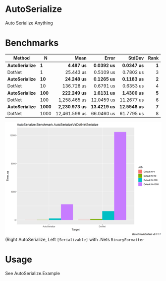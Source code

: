 # AutoSerialize
Auto Serialize Anything

# Benchmarks
|        Method |    N |          Mean |      Error |     StdDev | Rank |
|-------------- |----- |--------------:|-----------:|-----------:|-----:|
| **AutoSerialize** |    **1** |      **4.487 us** |  **0.0392 us** |  **0.0347 us** |    **1** |
|        DotNet |    1 |     25.443 us |  0.5109 us |  0.7802 us |    3 |
| **AutoSerialize** |   **10** |     **24.248 us** |  **0.1265 us** |  **0.1183 us** |    **2** |
|        DotNet |   10 |    136.728 us |  0.6791 us |  0.6353 us |    4 |
| **AutoSerialize** |  **100** |    **222.249 us** |  **1.6131 us** |  **1.4300 us** |    **5** |
|        DotNet |  100 |  1,258.465 us | 12.0459 us | 11.2677 us |    6 |
| **AutoSerialize** | **1000** |  **2,230.973 us** | **13.4219 us** | **12.5548 us** |    **7** |
|        DotNet | 1000 | 12,461.599 us | 66.0460 us | 61.7795 us |    8 |


![Benchmark](https://github.com/HurricanKai/AutoSerialize/blob/master/AutoSerialize.Benchmark.AutoSerializeVsDotNetSerialize-barplot.png)
(Right AutoSerialize, Left `[Serializable]` with .Nets `BinaryFormatter`

# Usage
See AutoSerialize.Example
